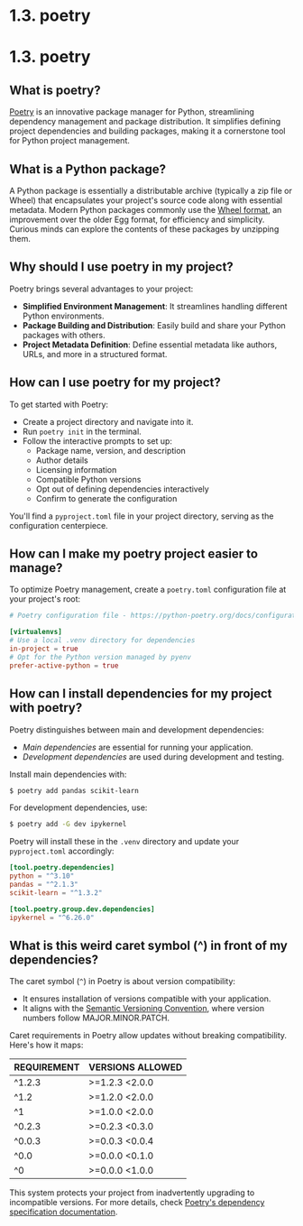 # 1.3. poetry

# 1.3. poetry

## What is poetry?

[Poetry](https://python-poetry.org/) is an innovative package manager for Python, streamlining dependency management and package distribution. It simplifies defining project dependencies and building packages, making it a cornerstone tool for Python project management.

## What is a Python package?

A Python package is essentially a distributable archive (typically a zip file or Wheel) that encapsulates your project's source code along with essential metadata. Modern Python packages commonly use the [Wheel format](https://peps.python.org/pep-0427/), an improvement over the older Egg format, for efficiency and simplicity. Curious minds can explore the contents of these packages by unzipping them.

## Why should I use poetry in my project?

Poetry brings several advantages to your project:
- **Simplified Environment Management**: It streamlines handling different Python environments.
- **Package Building and Distribution**: Easily build and share your Python packages with others.
- **Project Metadata Definition**: Define essential metadata like authors, URLs, and more in a structured format.

## How can I use poetry for my project?

To get started with Poetry:
- Create a project directory and navigate into it.
- Run `poetry init` in the terminal.
- Follow the interactive prompts to set up:
  - Package name, version, and description
  - Author details
  - Licensing information
  - Compatible Python versions
  - Opt out of defining dependencies interactively
  - Confirm to generate the configuration

You'll find a `pyproject.toml` file in your project directory, serving as the configuration centerpiece.

## How can I make my poetry project easier to manage?

To optimize Poetry management, create a `poetry.toml` configuration file at your project's root:

```toml
# Poetry configuration file - https://python-poetry.org/docs/configuration/

[virtualenvs]
# Use a local .venv directory for dependencies
in-project = true
# Opt for the Python version managed by pyenv
prefer-active-python = true
```

## How can I install dependencies for my project with poetry?

Poetry distinguishes between main and development dependencies:
- *Main dependencies* are essential for running your application.
- *Development dependencies* are used during development and testing.

Install main dependencies with:
```bash
$ poetry add pandas scikit-learn
```

For development dependencies, use:
```bash
$ poetry add -G dev ipykernel
```

Poetry will install these in the `.venv` directory and update your `pyproject.toml` accordingly:

```toml
[tool.poetry.dependencies]
python = "^3.10"
pandas = "^2.1.3"
scikit-learn = "^1.3.2"

[tool.poetry.group.dev.dependencies]
ipykernel = "^6.26.0"
```

## What is this weird caret symbol (^) in front of my dependencies?

The caret symbol (`^`) in Poetry is about version compatibility:
- It ensures installation of versions compatible with your application.
- It aligns with the [Semantic Versioning Convention](https://semver.org/), where version numbers follow MAJOR.MINOR.PATCH.

Caret requirements in Poetry allow updates without breaking compatibility. Here's how it maps:

| REQUIREMENT | VERSIONS ALLOWED |
|-------------|------------------|
| ^1.2.3      | >=1.2.3 <2.0.0   |
| ^1.2        | >=1.2.0 <2.0.0   |
| ^1          | >=1.0.0 <2.0.0   |
| ^0.2.3      | >=0.2.3 <0.3.0   |
| ^0.0.3      | >=0.0.3 <0.0.4   |
| ^0.0        | >=0.0.0 <0.1.0   |
| ^0          | >=0.0.0 <1.0.0   |

This system protects your project from inadvertently upgrading to incompatible versions. For more details, check [Poetry's dependency specification documentation](https://python-poetry.org/docs/dependency-specification/).
